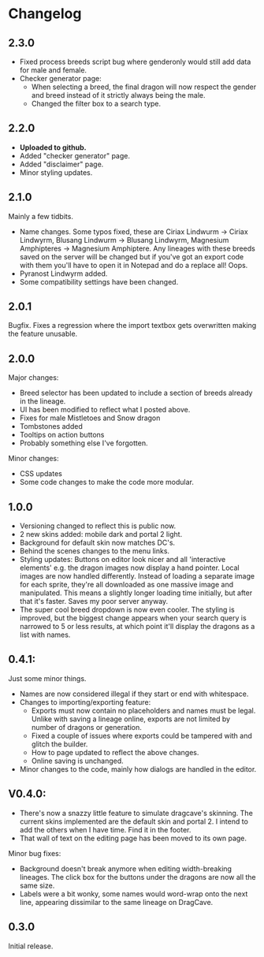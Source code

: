 # Changelog
## 2.3.0
- Fixed process breeds script bug where genderonly would still add data for male and female.
- Checker generator page:
    - When selecting a breed, the final dragon will now respect the gender and breed instead of it strictly always being the male.
    - Changed the filter box to a search type.

## 2.2.0
- **Uploaded to github.**
- Added "checker generator" page.
- Added "disclaimer" page.
- Minor styling updates.

## 2.1.0
Mainly a few tidbits.
- Name changes. Some typos fixed, these are Ciriax Lindwurm -> Ciriax Lindwyrm, Blusang Lindwurm -> Blusang Lindwyrm, Magnesium Amphipteres -> Magnesium Amphiptere.
Any lineages with these breeds saved on the server will be changed but if you've got an export code with them you'll have to open it in Notepad and do a replace all! Oops.
- Pyranost Lindwyrm added.
- Some compatibility settings have been changed.

## 2.0.1
Bugfix. Fixes a regression where the import textbox gets overwritten making the feature unusable.

## 2.0.0
Major changes:
- Breed selector has been updated to include a section of breeds already in the lineage.
- UI has been modified to reflect what I posted above.
- Fixes for male Mistletoes and Snow dragon
- Tombstones added
- Tooltips on action buttons
- Probably something else I've forgotten.

Minor changes:
- CSS updates
- Some code changes to make the code more modular.

## 1.0.0
- Versioning changed to reflect this is public now.
- 2 new skins added: mobile dark and portal 2 light.
- Background for default skin now matches DC's.
- Behind the scenes changes to the menu links.
- Styling updates: Buttons on editor look nicer and all 'interactive elements' e.g. the dragon images now display a hand pointer.
Local images are now handled differently. Instead of loading a separate image for each sprite, they're all downloaded as one massive image and manipulated. This means a slightly longer loading time initially, but after that it's faster. Saves my poor server anyway.
- The super cool breed dropdown is now even cooler. The styling is improved, but the biggest change appears when your search query is narrowed to 5 or less results, at which point it'll display the dragons as a list with names.

## 0.4.1:
Just some minor things.

- Names are now considered illegal if they start or end with whitespace.
- Changes to importing/exporting feature:
    - Exports must now contain no placeholders and names must be legal. Unlike with saving a lineage online, exports are not limited by number of dragons or generation.
    - Fixed a couple of issues where exports could be tampered with and glitch the builder.
    - How to page updated to reflect the above changes.
    - Online saving is unchanged.
- Minor changes to the code, mainly how dialogs are handled in the editor.

## V0.4.0:
- There's now a snazzy little feature to simulate dragcave's skinning. The current skins implemented are the default skin and portal 2. I intend to add the others when I have time. Find it in the footer.
- That wall of text on the editing page has been moved to its own page.

Minor bug fixes:
- Background doesn't break anymore when editing width-breaking lineages.
The click box for the buttons under the dragons are now all the same size.
- Labels were a bit wonky, some names would word-wrap onto the next line, appearing dissimilar to the same lineage on DragCave.

## 0.3.0
Initial release.